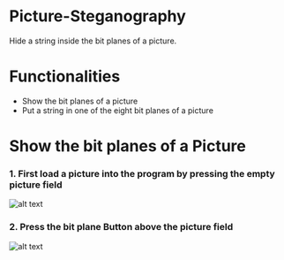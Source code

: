 # Picture-Steganography
Hide a string inside the bit planes of a picture.

<h1>Functionalities</h1>
<ul>
  <li>Show the bit planes of a picture</li>
  <li>Put a string in one of the eight bit planes of a picture</li>
</ul>

<h1>Show the bit planes of a Picture</h1>
<h3>1. First load a picture into the program by pressing the empty picture field</h3>

![alt text](https://github.com/Link-F/Picture-Steganography/blob/master/img/1.PNG)

<h3>2. Press the bit plane Button above the picture field</h3>

![alt text](https://github.com/Link-F/Picture-Steganography/blob/master/img/2.PNG)
